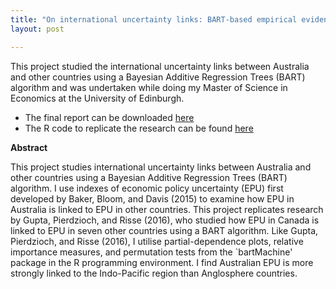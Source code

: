 ```yaml
---
title: "On international uncertainty links: BART-based empirical evidence for Australia"
layout: post

---
```


This project studied the international uncertainty links between Australia and other countries using a Bayesian Additive Regression Trees (BART) algorithm and was undertaken while doing my Master of Science in Economics at the University of Edinburgh.

- The final report can be downloaded [here](https://github.com/andybridger/BayesianProject/blob/main/BART/Final_Project.pdf)
- The R code to replicate the research can be found [here](https://github.com/andybridger/BayesianProject/blob/main/BART/bayes_code.R)

**Abstract**

This project studies international uncertainty links between Australia and other countries using a Bayesian Additive Regression Trees (BART) algorithm. I use indexes of economic policy uncertainty (EPU) first developed by Baker, Bloom, and Davis (2015) to examine how EPU in Australia is linked to EPU in other countries. This project replicates research by Gupta, Pierdzioch, and Risse (2016), who studied how EPU in Canada is linked to EPU in seven other countries using a BART algorithm. Like Gupta, Pierdzioch, and Risse (2016), I utilise partial-dependence plots, relative importance measures, and permutation tests from the `bartMachine' package in the R programming environment. I find Australian EPU is more strongly linked to the Indo-Pacific region than Anglosphere countries.
